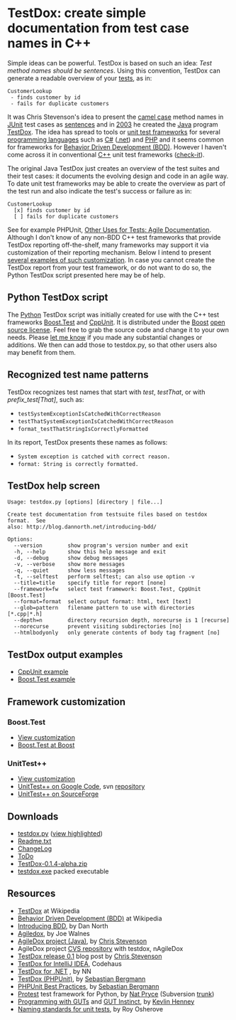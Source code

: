 # TestDox: create simple documentation from test case names in C++

Simple ideas can be powerful. TestDox is based on such an idea: *Test method names should be sentences*. Using this convention, TestDox can generate a readable overview of your [tests](http://en.wikipedia.org/wiki/Unit_test "Unit testing at Wikipedia"), as in:

```Text
CustomerLookup
 - finds customer by id
 - fails for duplicate customers
```

It was Chris Stevenson\'s idea to present the [camel case](http://en.wikipedia.org/wiki/Camel_case "Camel case at Wikipedia") method names in [JUnit](http://en.wikipedia.org/wiki/Junit "JUnit at Wikipedia") test cases as [sentences](http://en.wikipedia.org/wiki/Sentence_%28linguistics%29 "Sentence at Wikipedia") and in [2003](http://en.wikipedia.org/wiki/2003 "The year 2003 at Wikipedia") he created the [Java](http://en.wikipedia.org/wiki/Java_%28programming_language%29 "Java at Wikipedia") program [TestDox](http://skizz.biz/blog/2003/06/17/testdox-release-01/ "Chris Stevenson's Blog mentioning TestDox"). The idea has spread to tools or [unit test frameworks](http://en.wikipedia.org/wiki/Unit_test#Unit_testing_frameworks "Unit testing frameworks at Wikipedia") for several [programming languages](http://en.wikipedia.org/wiki/Programming_language "Programming language at Wikipedia") such as [C\#](http://en.wikipedia.org/wiki/C%2B%2B "C# at Wikipedia") ([.net](http://en.wikipedia.org/wiki/C%2B%2B ".net at Wikipedia")) and [PHP](http://en.wikipedia.org/wiki/C%2B%2B "PHP at Wikipedia") and it seems common for frameworks for [Behavior Driven Development (BDD)](http://en.wikipedia.org/wiki/Behavior_driven_development "Behavior Driven Development (BDD) at Wikipedia"). However I haven\'t come across it in conventional [C++](http://en.wikipedia.org/wiki/C%2B%2B "C++ at Wikipedia") unit test frameworks ([check-it](http://www.google.nl/search?q=%2Btestdox+%2Bc%2B%2B "Perform a Google search on +testdox +C++")).

The original Java TestDox just creates an overview of the test suites and their test cases: it documents the evolving design and code in an agile way. To date unit test frameworks may be able to create the overview as part of the test run and also indicate the test\'s success or failure as in:

```Text
CustomerLookup
  [x] finds customer by id
  [ ] fails for duplicate customers
```

See for example PHPUnit, [Other Uses for Tests: Agile Documentation](http://www.phpunit.de/manual/3.5/en/other-uses-for-tests.html). Although I don\'t know of any non-BDD C++ test frameworks that provide TestDox reporting off-the-shelf, many frameworks may support it via customization of their reporting mechanism. Below I intend to present [several examples of such customization](index.php#FrameworkCustomization). In case you cannot create the TestDox report from your test framework, or do not want to do so, the Python TestDox script presented here may be of help.

## Python TestDox script

The [Python](http://en.wikipedia.org/wiki/Python_%28programming_language%29 "Python at Wikipedia") TestDox script was initially created for use with the C++ test frameworks [Boost.Test](http://www.boost.org/doc/libs/release/libs/test/ "Test at Boost") and [CppUnit](http://en.wikipedia.org/wiki/CppUnit "CppUnit at Wikipedia"). It is distributed under the [Boost](http://www.boost.org/users/license.html "about the license at Boost.org") [open source license](http://en.wikipedia.org/wiki/Open_source_license "Open-source license at Wikipedia"). Feel free to grab the source code and change it to your own needs. Please [let me know](mailto:m.j.moene@eld.physics.LeidenUniv.nl?Subject=TestDox:) if you made any substantial changes or additions. We then can add those to testdox.py, so that other users also may benefit from them.

## Recognized test name patterns

TestDox recognizes test names that start with *test*, *testThat*, or
with *prefix\_test\[That\]*, such as:

- `testSystemExceptionIsCatchedWithCorrectReason`
- `testThatSystemExceptionIsCatchedWithCorrectReason`
- `format_testThatStringIsCorrectlyFormatted`

In its report, TestDox presents these names as follows:

- `System exception is catched with correct reason.`
- `format: String is correctly formatted.`

## TestDox help screen

```Text
Usage: testdox.py [options] [directory | file...]

Create test documentation from testsuite files based on testdox format.  See
also: http://blog.dannorth.net/introducing-bdd/

Options:
  --version        show program's version number and exit
  -h, --help       show this help message and exit
  -d, --debug      show debug messages
  -v, --verbose    show more messages
  -q, --quiet      show less messages
  -t, --selftest   perform selftest; can also use option -v
  --title=title    specify title for report [none]
  --framework=fw   select test framework: Boost.Test, CppUnit [Boost.Test]
  --format=format  select output format: html, text [text]
  --glob=pattern   filename pattern to use with directories [*.cpp|*.h]
  --depth=n        directory recursion depth, norecurse is 1 [recurse]
  --norecurse      prevent visiting subdirectories [no]
  --htmlbodyonly   only generate contents of body tag fragment [no]
```

## TestDox output examples

- [CppUnit example](website/output/cppunit/)
- [Boost.Test example](website/output/boosttest/)

## Framework customization

### Boost.Test

- [View customization](website/boosttest/)
- [Boost.Test at Boost](http://www.boost.org/doc/libs/release/libs/test/)

### UnitTest++

- [View customization](website/unittestpp/)
- [UnitTest++ on Google Code](http://code.google.com/p/unittestpp/), svn [repository](http://unittestpp.googlecode.com/svn/)
- [UnitTest++ on SourceForge](http://unittest-cpp.sourceforge.net/)

## Downloads

- [testdox.py](testdox.py) ([view highlighted](website/src/))
- [Readme.txt](Readme.txt)
- [ChangeLog](ChangeLog.txt)
- [ToDo](ToDo.txt)
- [TestDox-0.1.4-alpha.zip](https://secure.eld.leidenuniv.nl/~moene/Home/projects/testdox/src/TestDox-0.1.4-alpha.zip)
- [testdox.exe](https://secure.eld.leidenuniv.nl/~moene/Home/projects/testdox/src/testdox.exe) packed executable

## Resources

- [TestDox](http://en.wikipedia.org/wiki/TestDox) at Wikipedia
- [Behavior Driven Development (BDD)](http://en.wikipedia.org/wiki/Behavior_driven_development) at Wikipedia
- [Introducing BDD](http://blog.dannorth.net/introducing-bdd/), by Dan North
- [Agiledox](http://joe.truemesh.com/blog//000047.html), by Joe Walnes
- [AgileDox project (Java)](http://agiledox.sourceforge.net/), by [Chris Stevenson](http://skizz.biz/blog/)
- AgileDox project [CVS repository](http://agiledox.cvs.sourceforge.net/viewvc/agiledox/) with testdox, nAgileDox
- [TestDox release 0.1](http://skizz.biz/blog/2003/06/17/testdox-release-01/) blog post by [Chris Stevenson](http://skizz.biz/blog/)
- [TestDox for IntelliJ IDEA](http://testdox.codehaus.org/), Codehaus
- [TestDox for .NET](http://www.testdox.com/) , by NN
- [TestDox (PHPUnit)](http://www.phpunit.de/manual/3.5/en/other-uses-for-tests.html), by [Sebastian Bergmann](http://sebastian-bergmann.de/)
- [PHPUnit Best Practices](http://www.slideshare.net/sebastian_bergmann/phpunit-best-practices), by [Sebastian Bergmann](http://sebastian-bergmann.de/)
- [Protest](http://xspecs.sourceforge.net/protest.html) test framework for Python, by [Nat Pryce](http://www.natpryce.com/) (Subversion [trunk](https://xspecs.svn.sourceforge.net/svnroot/xspecs/protest-python/trunk "Subversion trunk at SourceForge"))
- [Programming with GUTs](http://www.stickyminds.com/pop_print.asp?ObjectId=13833&ObjectType=ART) and [GUT Instinct](http://www.stickyminds.com/pop_print.asp?ObjectId=14973&ObjectType=ART), by [Kevlin Henney](http://www.curbralan.com/)
- [Naming standards for unit tests](http://weblogs.asp.net/rosherove/archive/2005/04/03/TestNamingStandards.aspx), by Roy Osherove
